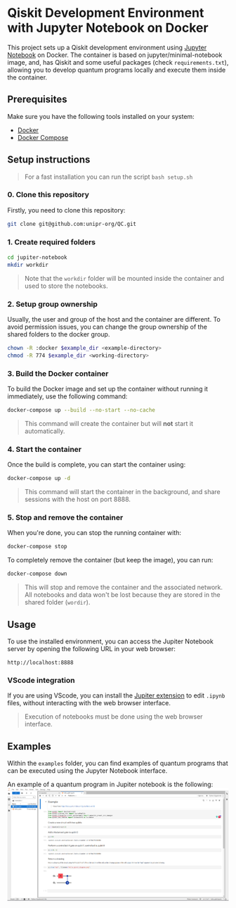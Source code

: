 # Qiskit Development Environment with Jupyter Notebook on Docker

This project sets up a Qiskit development environment using [Jupyter Notebook](https://jupyter.org) on Docker. The container is based on jupyter/minimal-notebook image, and, has Qiskit and some useful packages (check `requirements.txt`), allowing you to develop quantum programs locally and execute them inside the container.

## Prerequisites

Make sure you have the following tools installed on your system:

-   [Docker](https://docs.docker.com/get-docker/)
-   [Docker Compose](https://docs.docker.com/compose/install/)

## Setup instructions

> For a fast installation you can run the script `bash setup.sh`

### 0. Clone this repository

Firstly, you need to clone this repository:

```bash
git clone git@github.com:unipr-org/QC.git
```

### 1. Create required folders

```bash
cd jupiter-notebook
mkdir workdir
```

> Note that the `workdir` folder will be mounted inside the container and used to store the notebooks.

### 2. Setup group ownership

Usually, the user and group of the host and the container are different. To avoid permission issues, you can change the group ownership of the shared folders to the docker group.

```bash
chown -R :docker $example_dir <example-directory>
chmod -R 774 $example_dir <working-directory>
```

### 3. Build the Docker container

To build the Docker image and set up the container without running it immediately, use the following command:

```bash
docker-compose up --build --no-start --no-cache
```

> This command will create the container but will **not** start it automatically.

### 4. Start the container

Once the build is complete, you can start the container using:

```bash
docker-compose up -d
```

> This command will start the container in the background, and share sessions with the host on port 8888.

### 5. Stop and remove the container

When you're done, you can stop the running container with:

```bash
docker-compose stop
```

To completely remove the container (but keep the image), you can run:

```bash
docker-compose down
```

> This will stop and remove the container and the associated network. All notebooks and data won't be lost because they are stored in the shared folder (`wordir`).

## Usage

To use the installed environment, you can access the Jupiter Notebook server by opening the following URL in your web browser:

```
http://localhost:8888
```

### VScode integration

If you are using VScode, you can install the [Jupiter extension](https://marketplace.visualstudio.com/items?itemName=ms-toolsai.jupyter) to edit `.ipynb` files, without interacting with the web browser interface.

> Execution of notebooks must be done using the web browser interface.

## Examples

Within the `examples` folder, you can find examples of quantum programs that can be executed using the Jupyter Notebook interface.

An example of a quantum program in Jupiter notebook is the following:
![hello_qiskit image](docs/hello_qiskit.png)
